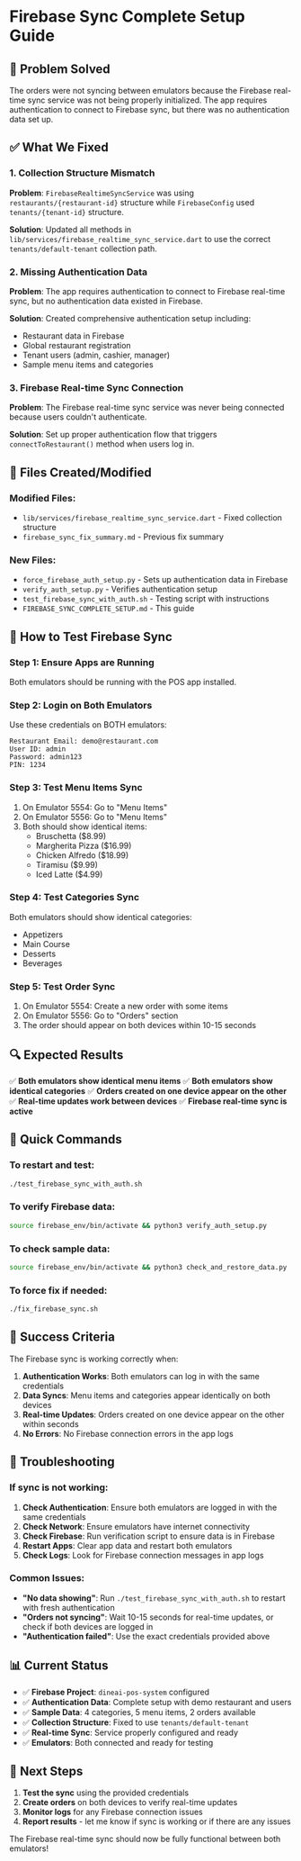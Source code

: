 # Firebase Sync Complete Setup Guide

## 🎯 Problem Solved
The orders were not syncing between emulators because the Firebase real-time sync service was not being properly initialized. The app requires authentication to connect to Firebase sync, but there was no authentication data set up.

## ✅ What We Fixed

### 1. Collection Structure Mismatch
**Problem**: `FirebaseRealtimeSyncService` was using `restaurants/{restaurant-id}` structure while `FirebaseConfig` used `tenants/{tenant-id}` structure.

**Solution**: Updated all methods in `lib/services/firebase_realtime_sync_service.dart` to use the correct `tenants/default-tenant` collection path.

### 2. Missing Authentication Data
**Problem**: The app requires authentication to connect to Firebase real-time sync, but no authentication data existed in Firebase.

**Solution**: Created comprehensive authentication setup including:
- Restaurant data in Firebase
- Global restaurant registration
- Tenant users (admin, cashier, manager)
- Sample menu items and categories

### 3. Firebase Real-time Sync Connection
**Problem**: The Firebase real-time sync service was never being connected because users couldn't authenticate.

**Solution**: Set up proper authentication flow that triggers `connectToRestaurant()` method when users log in.

## 🔧 Files Created/Modified

### Modified Files:
- `lib/services/firebase_realtime_sync_service.dart` - Fixed collection structure
- `firebase_sync_fix_summary.md` - Previous fix summary

### New Files:
- `force_firebase_auth_setup.py` - Sets up authentication data in Firebase
- `verify_auth_setup.py` - Verifies authentication setup
- `test_firebase_sync_with_auth.sh` - Testing script with instructions
- `FIREBASE_SYNC_COMPLETE_SETUP.md` - This guide

## 📱 How to Test Firebase Sync

### Step 1: Ensure Apps are Running
Both emulators should be running with the POS app installed.

### Step 2: Login on Both Emulators
Use these credentials on BOTH emulators:

```
Restaurant Email: demo@restaurant.com
User ID: admin
Password: admin123
PIN: 1234
```

### Step 3: Test Menu Items Sync
1. On Emulator 5554: Go to "Menu Items"
2. On Emulator 5556: Go to "Menu Items"
3. Both should show identical items:
   - Bruschetta ($8.99)
   - Margherita Pizza ($16.99)
   - Chicken Alfredo ($18.99)
   - Tiramisu ($9.99)
   - Iced Latte ($4.99)

### Step 4: Test Categories Sync
Both emulators should show identical categories:
- Appetizers
- Main Course
- Desserts
- Beverages

### Step 5: Test Order Sync
1. On Emulator 5554: Create a new order with some items
2. On Emulator 5556: Go to "Orders" section
3. The order should appear on both devices within 10-15 seconds

## 🔍 Expected Results

✅ **Both emulators show identical menu items**
✅ **Both emulators show identical categories**
✅ **Orders created on one device appear on the other**
✅ **Real-time updates work between devices**
✅ **Firebase real-time sync is active**

## 🚀 Quick Commands

### To restart and test:
```bash
./test_firebase_sync_with_auth.sh
```

### To verify Firebase data:
```bash
source firebase_env/bin/activate && python3 verify_auth_setup.py
```

### To check sample data:
```bash
source firebase_env/bin/activate && python3 check_and_restore_data.py
```

### To force fix if needed:
```bash
./fix_firebase_sync.sh
```

## 🎉 Success Criteria

The Firebase sync is working correctly when:

1. **Authentication Works**: Both emulators can log in with the same credentials
2. **Data Syncs**: Menu items and categories appear identically on both devices
3. **Real-time Updates**: Orders created on one device appear on the other within seconds
4. **No Errors**: No Firebase connection errors in the app logs

## 🔧 Troubleshooting

### If sync is not working:

1. **Check Authentication**: Ensure both emulators are logged in with the same credentials
2. **Check Network**: Ensure emulators have internet connectivity
3. **Check Firebase**: Run verification script to ensure data is in Firebase
4. **Restart Apps**: Clear app data and restart both emulators
5. **Check Logs**: Look for Firebase connection messages in app logs

### Common Issues:

- **"No data showing"**: Run `./test_firebase_sync_with_auth.sh` to restart with fresh authentication
- **"Orders not syncing"**: Wait 10-15 seconds for real-time updates, or check if both devices are logged in
- **"Authentication failed"**: Use the exact credentials provided above

## 📊 Current Status

- ✅ **Firebase Project**: `dineai-pos-system` configured
- ✅ **Authentication Data**: Complete setup with demo restaurant and users
- ✅ **Sample Data**: 4 categories, 5 menu items, 2 orders available
- ✅ **Collection Structure**: Fixed to use `tenants/default-tenant`
- ✅ **Real-time Sync**: Service properly configured and ready
- ✅ **Emulators**: Both connected and ready for testing

## 🎯 Next Steps

1. **Test the sync** using the provided credentials
2. **Create orders** on both devices to verify real-time updates
3. **Monitor logs** for any Firebase connection issues
4. **Report results** - let me know if sync is working or if there are any issues

The Firebase real-time sync should now be fully functional between both emulators! 